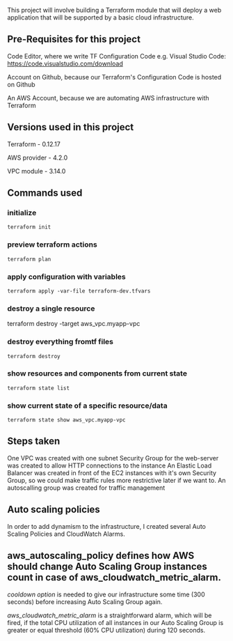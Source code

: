 This project will involve building a Terraform module that will deploy a web application that will be supported by a basic cloud infrastructure.

## Pre-Requisites for this project
Code Editor, where we write TF Configuration Code e.g. Visual Studio Code: https://code.visualstudio.com/download

Account on Github, because our Terraform's Configuration Code is hosted on Github

An AWS Account, because we are automating AWS infrastructure with Terraform

## Versions used in this project
Terraform - 0.12.17

AWS provider - 4.2.0

VPC module - 3.14.0

## Commands used 

### initialize

    terraform init

### preview terraform actions

    terraform plan

### apply configuration with variables

    terraform apply -var-file terraform-dev.tfvars

### destroy a single resource

terraform destroy -target aws_vpc.myapp-vpc

### destroy everything fromtf files

    terraform destroy

### show resources and components from current state

    terraform state list

### show current state of a specific resource/data

    terraform state show aws_vpc.myapp-vpc    

## Steps taken
One VPC was created with one subnet
Security Group for the web-server was created to allow HTTP connections to the instance
An Elastic Load Balancer was created in front of the EC2 instances with it's own Security Group, so we could make traffic rules more restrictive later if we want to.
An autoscalling group was created for traffic management

## Auto scaling policies
In order to add dynamism to the infrastructure, I created several Auto Scaling Policies and CloudWatch Alarms.

## 
## aws_autoscaling_policy defines how AWS should change Auto Scaling Group instances count in case of aws_cloudwatch_metric_alarm.

*cooldown option* is needed to give our infrastructure some time (300 seconds) before increasing Auto Scaling Group again.

*aws_cloudwatch_metric_alarm* is a straightforward alarm, which will be fired, if the total CPU utilization of all instances in our Auto Scaling Group is greater or equal threshold (60% CPU utilization) during 120 seconds.
